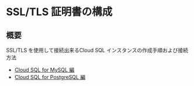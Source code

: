 # SSL/TLS 証明書の構成

## 概要

SSL/TLS を使用して接続出来るCloud SQL インスタンスの作成手順および接続方法

+ [Cloud SQL for MySQL 編](./mysql/)
+ [Cloud SQL for PostgreSQL 編](./postgresql/)
